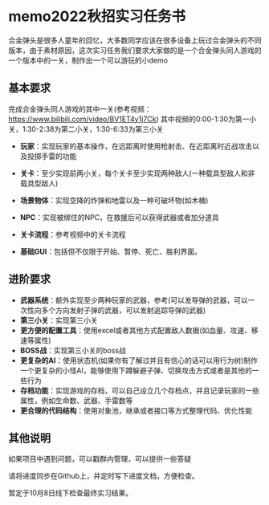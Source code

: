 # memo2022秋招实习任务书

合金弹头是很多人童年的回忆，大多数同学应该在很多设备上玩过合金弹头的不同版本，由于素材原因，这次实习任务我们要求大家做的是一个合金弹头同人游戏的一个版本中的一关，制作出一个可以游玩的小demo

## 基本要求

完成合金弹头同人游戏的其中一关(参考视频：https://www.bilibili.com/video/BV1ET4y1j7Ck)   其中视频的0:00-1:30为第一小关，1:30-2:38为第二小关，1:30-6:33为第三小关

* **玩家**：实现玩家的基本操作，在远距离时使用枪射击、在近距离时近战攻击以及投掷手雷的功能
* **关卡**：至少实现前两小关，每个关卡至少实现两种敌人(一种载具型敌人和非载具型敌人)
* **场景物体**：实现空降的炸弹和地雷以及一种可破坏物(如木桶)
* **NPC**：实现被绑住的NPC，在救援后可以获得武器或者加分道具

* **关卡流程**：参考视频中的关卡流程
* **基础GUI**：包括但不仅限于开始、暂停、死亡、胜利界面。



## 进阶要求

* **武器系统**：额外实现至少两种玩家的武器，参考(可以发导弹的武器，可以一次性向多个方向发射子弹的武器，可以发射追踪导弹的武器)
* **第三小关**：实现第三小关
* **更方便的配置工具**：使用excel或者其他方式配置敌人数据(如血量、攻速、移速等属性)
* **BOSS战**：实现第三小关的boss战
* **更复杂的AI**：使用状态机(如果你有了解过并且有信心的话可以用行为树)制作一个更复杂的小怪AI，能够使用下蹲躲避子弹、切换攻击方式或者是其他的一些行为
* **存档功能**：实现游戏的存档，可以自己设立几个存档点，并且记录玩家的一些属性，例如生命数、武器、手雷数等
* **更合理的代码结构**：使用对象池，继承或者接口等方式整理代码、优化性能

## 其他说明

如果项目中遇到问题，可以戳群内管理，可以提供一些答疑

请将进度同步在Github上，并定时写下进度文档，方便检查。

暂定于10月8日线下检查最终实习结果。

